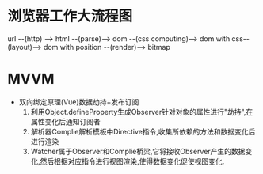 # 浏览器工作大流程图
url --(http) --> html --(parse)--> dom --(css computing)--> dom with css--(layout)--> dom with position --(render)--> bitmap
# MVVM
- 双向绑定原理(Vue)数据劫持+发布订阅
  1. 利用Object.defineProperty生成Observer针对对象的属性进行"劫持",在属性变化后通知订阅者
  2. 解析器Complie解析模板中Directive指令,收集所依赖的方法和数据变化后进行渲染
  3. Watcher属于Observer和Complie桥梁,它将接收Observer产生的数据变化,然后根据对应指令进行视图渲染,使得数据变化促使视图变化.